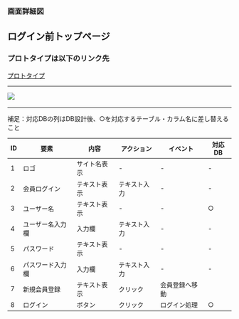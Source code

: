 ### 画面詳細図
## ログイン前トップページ
### プロトタイプは以下のリンク先
[プロトタイプ](https://www.figma.com/file/YYWh5kbu1skb3vIKigipCm/Untitled?node-id=5%3A96)
******

<img src="../img/ログイン.png" width="500">

*****
補足：対応DBの列はDB設計後、○を対応するテーブル・カラム名に差し替えること

| ID | 要素 | 内容 | アクション | イベント | 対応DB |
|----|-----|-----|---------|--------|-------|
|1|ロゴ|サイト名表示|-|-|-|
|2|会員ログイン|テキスト表示|テキスト入力|-|-|
|3|ユーザー名|テキスト表示|-|-|○|
|4|ユーザー名入力欄|入力欄|テキスト入力|-|-|
|5|パスワード|テキスト表示|-|-|-|
|6|パスワード入力欄|入力欄|テキスト入力|-|-|
|7|新規会員登録|テキスト表示|クリック|会員登録へ移動||
|8|ログイン|ボタン|クリック|ログイン処理|○|



